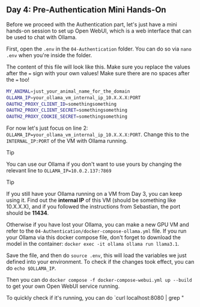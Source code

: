 ## Day 4: Pre-Authentication Mini Hands-On

Before we proceed with the Authentication part, let's just have a mini hands-on session to set up Open WebUI, which is a web interface that can be used to chat with Ollama.

First, open the  `.env` in the `04-Authentication` folder. You can do so via `nano .env` when you're inside the folder.

The content of this file will look like this. Make sure you replace the values after the `=` sign with your own values! Make sure there are no spaces after the `=` too!
```bash
MY_ANIMAL=just_your_animal_name_for_the_domain
OLLAMA_IP=your_ollama_vm_internal_ip_10.X.X.X:PORT
OAUTH2_PROXY_CLIENT_ID=somethingsomething
OAUTH2_PROXY_CLIENT_SECRET=somethingsomething
OAUTH2_PROXY_COOKIE_SECRET=somethingsomething
```
For now let's just focus on line 2: `OLLAMA_IP=your_ollama_vm_internal_ip_10.X.X.X:PORT`. Change this to the `INTERNAL_IP:PORT` of the VM with Ollama running.

>[!TIP]
>You can use our Ollama if you don't want to use yours by changing the relevant line to `OLLAMA_IP=10.0.2.137:7869`

>[!TIP]
>If you still have your Ollama running on a VM from Day 3, you can keep using it. Find out the **internal IP** of this VM (should be something like 10.X.X.X), and if you followed the instructions from Sebastian, the port should be **11434**.
>
>Otherwise if you have lost your Ollama, you can make a new GPU VM and refer to the `04-Authentication/docker-compose-ollama.yml` file. If you run your Ollama via this docker compose file, don't forget to download the model in the container: `docker exec -it ollama ollama run llama3.1`.

Save the file, and then do `source .env`, this will load the variables we just defined into your environment. To check if the changes took effect, you can do `echo $OLLAMA_IP`.

Then you can do `docker compose -f docker-compose-webui.yml up --build` to get your own Open WebUI service running.

To quickly check if it's running, you can do `curl localhost:8080 | grep "<title>".

If you see something like this, then it should be working:
```bash
$ curl localhost:8080 | grep "<title>"
  % Total    % Received % Xferd  Average Speed   Time    Time     Time  Current
                                 Dload  Upload   Total   Spent    Left  Speed
100  5971  100  5971    0     0   968k      0 --:--:-- -<title>Open WebUI</title>
    0 --:--:-- --:--:-- --:--:-- 1166k
```

Stay tuned and look into the SOCKS proxy setup session and instructions if you want to use this interface via your browser!



## Day 4: Web App Example: OAuth + Open WebUI + Ollama

We have an example set up that you can visit here: https://foooauth.llmcloud24.bihealth.org/

Pay attention to the screenshots and steps below!

![OAuth2 Proxy](../images/04-auth-1.png)
![Login using GitHub](../images/04-auth-2.png)

>[!IMPORTANT]
>Pay attention to grant access to the llmcloud24 organization before clicking the green Authorize button!
![Grant access to llmcloud24 organization and authorize your GitHub user](../images/04-auth-3b.png)

### What is happening here?

When you visit the demo page, you will reach the Nginx service. This Nginx service will then forward you to the oauth2-proxy service, which presents you with the choice to access our Open WebUI web service behind the gates via GitHub login. The oauth2-proxy will let GitHub handle the user authentication process and pass on the results to our Open WebUI service.

Here, we also restricted access to only GitHub accounts that are linked to the LLMCloud24 org, so we need to grant this permission first, before we try to authorize our user. Otherwise, they will not know that you are with the org and deny you access, as designed.

### How do we deploy them?

#### Pre-requisites:

If you intend to do this yourself, you will need the following things:
 - Request a subdomain for your VM from one of the BIH people
 - Create a New GitHub OAuth App here: https://github.com/settings/developers with the following settings:
   - Application Name: let's call it `oauth-YOUR_ANIMAL`
   - Homepage URL: `https://$yourAnimal.llmcloud24.bihealth.org/`
   - Authorization callback URL: `https://$yourAnimal.llmcloud24.bihealth.org/oauth2/callback`
   - You can leave the **Enable Device Flow** unchecked
 - After this, you can generate a **Client secrets**, make sure you note this down somewhere, or it will disappear! They are both mixtures of numbers and alphabets.
 - You can also find your **Client ID** on the same page, you need both of these.
 - In addition, generate a **cookie secret** that we will use later, so note it down somewhere: `openssl rand -hex 16`

Again, open up the `.env` file to update it with the new details.

Make sure you replace the values after the `=` sign with your own values! Make sure there are no spaces after the `=` too!
```bash
MY_ANIMAL=just_your_animal_name_for_the_domain
OLLAMA_IP=your_ollama_vm_internal_ip_10.X.X.X:PORT
OAUTH2_PROXY_CLIENT_ID=somethingsomething
OAUTH2_PROXY_CLIENT_SECRET=somethingsomething
OAUTH2_PROXY_COOKIE_SECRET=somethingsomething
```

After setting the values, save the file, and run `source .env` again. Then, you can run `docker compose -f docker-compose-oauth.yml up -d`.
